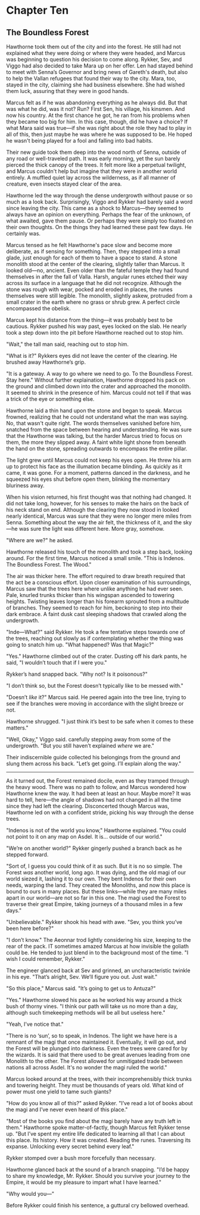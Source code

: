 # Chapter Ten
## The Boundless Forest

Hawthorne took them out of the city and into the forest. He still had not explained what they were doing or where they were headed, and Marcus was beginning to question his decision to come along. Rykker, Sev, and Viggo had also decided to take Mara up on her offer. Len had stayed behind to meet with Senna’s Governor and bring news of Gareth's death, but also to help the Vallan refugees that found their way to the city. Mara, too, stayed in the city, claiming she had business elsewhere. She had wished them luck, assuring that they were in good hands.

Marcus felt as if he was abandoning everything as he always did. But that was what he did, was it not? Run? First Sen, his village, his kinsmen. And now his country. At the first chance he got, he ran from his problems when they became too big for him. In this case, though, did he have a choice? If what Mara said was true—if she was right about the role they had to play in all of this, then just maybe he was where he was supposed to be. He hoped he wasn't being played for a fool and falling into bad habits.

Their new guide took them deep into the wood north of Senna, outside of any road or well-traveled path. It was early morning, yet the sun barely pierced the thick canopy of the trees. It felt more like a perpetual twilight, and Marcus couldn't help but imagine that they were in another world entirely. A muffled quiet lay across the wilderness, as if all manner of creature, even insects stayed clear of the area.

Hawthorne led the way through the dense undergrowth without pause or so much as a look back. Surprisingly, Viggo and Rykker had barely said a word since leaving the city. This came as a shock to Marcus—they seemed to always have an opinion on everything. Perhaps the fear of the unknown, of what awaited, gave them pause. Or perhaps they were simply too fixated on their own thoughts. On the things they had learned these past few days. He certainly was.

Marcus tensed as he felt Hawthorne's pace slow and become more deliberate, as if sensing for something. Then, they stepped into a small glade, just enough for each of them to have a space to stand. A stone monolith stood at the center of the clearing, slightly taller than Marcus. It looked old—no, ancient. Even older than the fateful temple they had found themselves in after the fall of Valla. Harsh, angular runes etched their way across its surface in a language that he did not recognize. Although the stone was rough with wear, pocked and eroded in places, the runes themselves were still legible. The monolith, slightly askew, protruded from a small crater in the earth where no grass or shrub grew. A perfect circle encompassed the obelisk.

Marcus kept his distance from the thing—it was probably best to be cautious. Rykker pushed his way past, eyes locked on the slab. He nearly took a step down into the pit before Hawthorne reached out to stop him.

"Wait," the tall man said, reaching out to stop him.

"What is it?" Rykkers eyes did not leave the center of the clearing. He brushed away Hawthorne’s grip.

"It is a gateway. A way to go where we need to go. To the Boundless Forest. Stay here." Without further explaination, Hawthorne dropped his pack on the ground and climbed down into the crater and approached the monolith. It seemed to shrink in the presence of him. Marcus could not tell if that was a trick of the eye or something else.

Hawthorne laid a thin hand upon the stone and began to speak. Marcus frowned, realizing that he could not understand what the man was saying. No, that wasn't quite right. The words themselves vanished before him, snatched from the space between hearing and understanding. He was sure that the Hawthorne was talking, but the harder Marcus tried to focus on them, the more they slipped away. A faint white light shone from beneath the hand on the stone, spreading outwards to encompass the entire pillar. 

The light grew until Marcus could not keep his eyes open. He threw his arm up to protect his face as the illumation became blinding. As quickly as it came, it was gone. For a moment, patterns danced in the darkness, and he squeezed his eyes shut before open them, blinking the momentary bluriness away.

When his vision returned, his first thought was that nothing had changed. It did not take long, however, for his senses to make the hairs on the back of his neck stand on end. Although the clearing they now stood in looked nearly identical, Marcus was sure that they were no longer mere miles from Senna. Something about the way the air felt, the thickness of it, and the sky—he was sure the light was different here. More gray, somehow.

"Where are we?" he asked.

Hawthorne released his touch of the monolith and took a step back, looking around. For the first time, Marcus noticed a small smile. "This is Indenos. The Boundless Forest. The Wood."

The air was thicker here. The effort required to draw breath required that the act be a conscious effort.  Upon closer examination of his surroundings, Marcus saw that the trees here where unlike anything he had ever seen. Pale, knurled trunks thicker than his wingspan ascended to towering heights. Twisting leaves longer than his forearm sprouted from a multitude of branches. They seemed to reach for him, beckoning to step into their dark embrace. A faint dusk cast sleeping shadows that crawled along the undergrowth.

"Inde—What?" said Rykker. He took a few tentative steps towards one of the trees, reaching out slowly as if contemplating whether the thing was going to snatch him up. "What happened? Was that Magic?"

"Yes." Hawthorne climbed out of the crater. Dusting off his dark pants, he said, "I wouldn’t touch that if I were you."

Rykker’s hand snapped back. "Why not? Is it poisonous?"

"I don’t think so, but the Forest doesn’t typically like to be messed with."

"Doesn’t *like* it?" Marcus said. He peered again into the tree line, trying to see if the branches were moving in accordance with the slight breeze or not.

Hawthorne shrugged. "I just think it’s best to be safe when it comes to these matters."

"Well, Okay," Viggo said. carefully stepping away from some of the undergrowth. "But you still haven’t explained *where* we are."

Their indiscernible guide collected his belongings from the ground and slung them across his back. "Let’s get going. I’ll explain along the way."

***

As it turned out, the Forest remained docile, even as they tramped through the heavy wood. There was no path to follow, and Marcus wondered how Hawthorne knew the way. It had been at least an hour. Maybe more? It was hard to tell, here—the angle of shadows had not changed in all the time since they had left the clearing. Disconcerted though Marcus was, Hawthorne led on with a confident stride, picking his way through the dense trees.

"Indenos is not of the world you know," Hawthorne explained. "You could not point to it on any map on Asdel. It is… outside of our world."

"We’re on another world?" Rykker gingerly pushed a branch back as he stepped forward.

"Sort of, I guess you could think of it as such. But it is no so simple. The Forest *was* another world, long ago. It was dying, and the old magi of our world siezed it, lashing it to our own. They bent Indenos for their own needs, warping the land. They created the Monoliths, and now this place is bound to ours in many places. But these links—while they are many miles apart in our world—are not so far in this one. The magi used the Forest to traverse their great Empire, taking journeys of a thousand miles in a few days."

"Unbelievable." Rykker shook his head with awe. "Sev, you think you’ve been here before?"

"I don’t know." The Aeonnar trod lightly considering his size, keeping to the rear of the pack. IT sometimes amazed Marcus at how invisible the goliath could be. He tended to just blend in to the background most of the time. "I wish I could remember, Rykker."

The engineer glanced back at Sev and grinned, an uncharacteristic twinkle in his eye. "That’s alright, Sev. We’ll figure you out. Just wait."

"So this place," Marcus said. "It’s going to get us to Antuza?"

"Yes." Hawthorne slowed his pace as he worked his way around a thick bush of thorny vines. "I think our path will take us no more than a day, although such timekeeping methods will be all but useless here."

"Yeah, I’ve notice that."

"There is no ‘sun’, so to speak, in Indenos. The light we have here is a remnant of the magi that once maintained it. Eventually, it will go out, and the Forest will be plunged into darkness. Even the trees were cared for by the wizards. It is said that there used to be great avenues leading from one Monolith to the other. The Forest allowed for unmitigated trade between nations all across Asdel. It's no wonder the magi ruled the world."

Marcus looked around at the trees, with their incomprehensibly thick trunks and towering height. They must be thousands of years old. What kind of power must one yield to tame such giants?

"How do you know all of this?" asked Rykker. "I’ve read a lot of books about the magi and I’ve never even heard of this place."

"Most of the books you find about the magi barely have any truth left in them." Hawthorne spoke matter-of-factly, though Marcus felt Rykker tense up. "But I’ve spent my entire life dedicated to learning all that I can about this place. Its history. How it was created. Reading the runes. Traversing its expanse.  Unlocking every secret behind every leaf."

Rykker stomped over a bush more forcefully than necessary.

Hawthorne glanced back at the sound of a branch snapping. "I’d be happy to share my knowledge, Mr. Rykker. Should you survive your journey to the Empire, it would be my pleasure to impart what I have learned."

"Why would you—"

Before Rykker could finish his sentence, a guttural cry bellowed overhead. 
